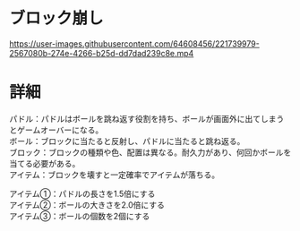 # ブロック崩し


https://user-images.githubusercontent.com/64608456/221739979-2567080b-274e-4266-b25d-dd7dad239c8e.mp4


# 詳細
パドル：パドルはボールを跳ね返す役割を持ち、ボールが画面外に出てしまうとゲームオーバーになる。</Br>
ボール：ブロックに当たると反射し、パドルに当たると跳ね返る。</Br>
ブロック：ブロックの種類や色、配置は異なる。耐久力があり、何回かボールを当てる必要がある。</Br>
アイテム：ブロックを壊すと一定確率でアイテムが落ちる。</Br>


アイテム①：パドルの長さを1.5倍にする</Br>
アイテム②：ボールの大きさを2.0倍にする</Br>
アイテム③：ボールの個数を2個にする</Br>
